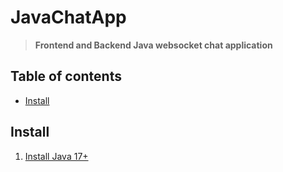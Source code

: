 # JavaChatApp
> **Frontend and Backend Java websocket chat application**


## Table of contents
- [Install](#install)


## Install
1. [Install Java 17+](https://www.oracle.com/java/technologies/javase/jdk19-archive-downloads.html)

